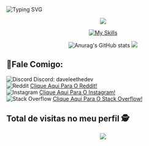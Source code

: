 

  
![Typing SVG](https://readme-typing-svg.demolab.com?font=Mulish&size=30&pause=1000&color=19F73B&&width=600&lines=👋Olá+Mundo!;me+chamo+Davi🐸.;👋Seja+bem+vindo(a).;Me+Segue+aí+☕.)



<div align="center">
 
 ![](https://github-readme-stats.vercel.app/api/top-langs/?username=daveleethedev&theme=nightowl&hide_border=false&include_all_commits=false&count_private=false&layout=compact)
 
[![My Skills](https://skillicons.dev/icons?i=html,css,js,tailwind,bootstrap,git)](https://skillicons.dev)


![Anurag's GitHub stats](https://github-readme-stats.vercel.app/api?username=daveleethedev&show_icons=true&theme=radical) ![](https://github-readme-streak-stats.herokuapp.com/?user=randonetheone&theme=nightowl&hide_border=false)
 

</div>

## 📌Fale Comigo:
 ![Discord](https://img.shields.io/badge/Discord-%235865F2.svg?style=for-the-badge&logo=discord&logoColor=white)  Discord: daveleethedev <br>
![Reddit](https://img.shields.io/badge/Reddit-%23FF4500.svg?style=for-the-badge&logo=Reddit&logoColor=white) [Clique Aqui Para O Reddit!](https://www.reddit.com/user/Honest_Law3681/) <br>
![Instagram](https://img.shields.io/badge/Instagram-%23E4405F.svg?style=for-the-badge&logo=Instagram&logoColor=white)  [Clique Aqui Para O Instagram!](https://www.instagram.com/leal.py/) <br>
 ![Stack Overflow](https://img.shields.io/badge/-Stackoverflow-FE7A16?style=for-the-badge&logo=stack-overflow&logoColor=white)  [Clique Aqui Para O Stack Overflow!](https://stackoverflow.com/users/30027396/randonetheone?tab=profile) <br>

 


 ## Total de visitas no meu perfil :detective: <br>
 <p align="center"> 
   <img alingn="center" src="https://profile-counter.glitch.me/randonetheone/count.svg" />
 </p>
